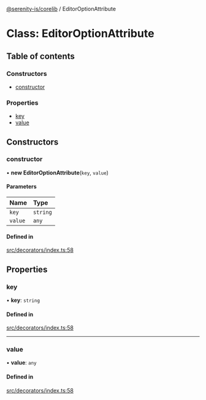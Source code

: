 [@serenity-is/corelib](../README.md) / EditorOptionAttribute

# Class: EditorOptionAttribute

## Table of contents

### Constructors

- [constructor](EditorOptionAttribute.md#constructor)

### Properties

- [key](EditorOptionAttribute.md#key)
- [value](EditorOptionAttribute.md#value)

## Constructors

### constructor

• **new EditorOptionAttribute**(`key`, `value`)

#### Parameters

| Name | Type |
| :------ | :------ |
| `key` | `string` |
| `value` | `any` |

#### Defined in

[src/decorators/index.ts:58](https://github.com/serenity-is/serenity/blob/master/packages/corelib/src/decorators/index.ts#L58)

## Properties

### key

• **key**: `string`

#### Defined in

[src/decorators/index.ts:58](https://github.com/serenity-is/serenity/blob/master/packages/corelib/src/decorators/index.ts#L58)

___

### value

• **value**: `any`

#### Defined in

[src/decorators/index.ts:58](https://github.com/serenity-is/serenity/blob/master/packages/corelib/src/decorators/index.ts#L58)
